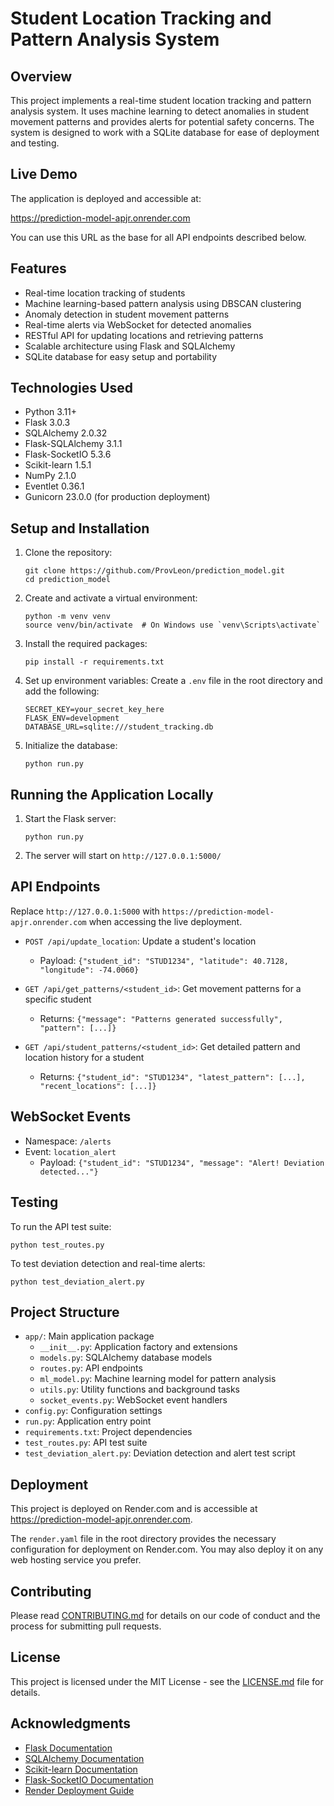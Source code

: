 # Student Location Tracking and Pattern Analysis System

## Overview

This project implements a real-time student location tracking and pattern analysis system. It uses machine learning to detect anomalies in student movement patterns and provides alerts for potential safety concerns. The system is designed to work with a SQLite database for ease of deployment and testing.

## Live Demo

The application is deployed and accessible at:

https://prediction-model-apjr.onrender.com

You can use this URL as the base for all API endpoints described below.

## Features

- Real-time location tracking of students
- Machine learning-based pattern analysis using DBSCAN clustering
- Anomaly detection in student movement patterns
- Real-time alerts via WebSocket for detected anomalies
- RESTful API for updating locations and retrieving patterns
- Scalable architecture using Flask and SQLAlchemy
- SQLite database for easy setup and portability

## Technologies Used

- Python 3.11+
- Flask 3.0.3
- SQLAlchemy 2.0.32
- Flask-SQLAlchemy 3.1.1
- Flask-SocketIO 5.3.6
- Scikit-learn 1.5.1
- NumPy 2.1.0
- Eventlet 0.36.1
- Gunicorn 23.0.0 (for production deployment)

## Setup and Installation

1. Clone the repository:
   ```
   git clone https://github.com/ProvLeon/prediction_model.git
   cd prediction_model
   ```

2. Create and activate a virtual environment:
   ```
   python -m venv venv
   source venv/bin/activate  # On Windows use `venv\Scripts\activate`
   ```

3. Install the required packages:
   ```
   pip install -r requirements.txt
   ```

4. Set up environment variables:
   Create a `.env` file in the root directory and add the following:
   ```
   SECRET_KEY=your_secret_key_here
   FLASK_ENV=development
   DATABASE_URL=sqlite:///student_tracking.db
   ```

5. Initialize the database:
   ```
   python run.py
   ```

## Running the Application Locally

1. Start the Flask server:
   ```
   python run.py
   ```

2. The server will start on `http://127.0.0.1:5000/`

## API Endpoints

Replace `http://127.0.0.1:5000` with `https://prediction-model-apjr.onrender.com` when accessing the live deployment.

- `POST /api/update_location`: Update a student's location
  - Payload: `{"student_id": "STUD1234", "latitude": 40.7128, "longitude": -74.0060}`

- `GET /api/get_patterns/<student_id>`: Get movement patterns for a specific student
  - Returns: `{"message": "Patterns generated successfully", "pattern": [...]}`

- `GET /api/student_patterns/<student_id>`: Get detailed pattern and location history for a student
  - Returns: `{"student_id": "STUD1234", "latest_pattern": [...], "recent_locations": [...]}`

## WebSocket Events

- Namespace: `/alerts`
- Event: `location_alert`
  - Payload: `{"student_id": "STUD1234", "message": "Alert! Deviation detected..."}`

## Testing

To run the API test suite:

```
python test_routes.py
```

To test deviation detection and real-time alerts:

```
python test_deviation_alert.py
```

## Project Structure

- `app/`: Main application package
  - `__init__.py`: Application factory and extensions
  - `models.py`: SQLAlchemy database models
  - `routes.py`: API endpoints
  - `ml_model.py`: Machine learning model for pattern analysis
  - `utils.py`: Utility functions and background tasks
  - `socket_events.py`: WebSocket event handlers
- `config.py`: Configuration settings
- `run.py`: Application entry point
- `requirements.txt`: Project dependencies
- `test_routes.py`: API test suite
- `test_deviation_alert.py`: Deviation detection and alert test script

## Deployment

This project is deployed on Render.com and is accessible at https://prediction-model-apjr.onrender.com.

The `render.yaml` file in the root directory provides the necessary configuration for deployment on Render.com. You may also deploy it on any web hosting service you prefer.

## Contributing

Please read [CONTRIBUTING.md](CONTRIBUTING.md) for details on our code of conduct and the process for submitting pull requests.

## License

This project is licensed under the MIT License - see the [LICENSE.md](LICENSE.md) file for details.

## Acknowledgments

- [Flask Documentation](https://flask.palletsprojects.com/)
- [SQLAlchemy Documentation](https://docs.sqlalchemy.org/)
- [Scikit-learn Documentation](https://scikit-learn.org/stable/)
- [Flask-SocketIO Documentation](https://flask-socketio.readthedocs.io/)
- [Render Deployment Guide](https://render.com/docs/deploy-flask)

